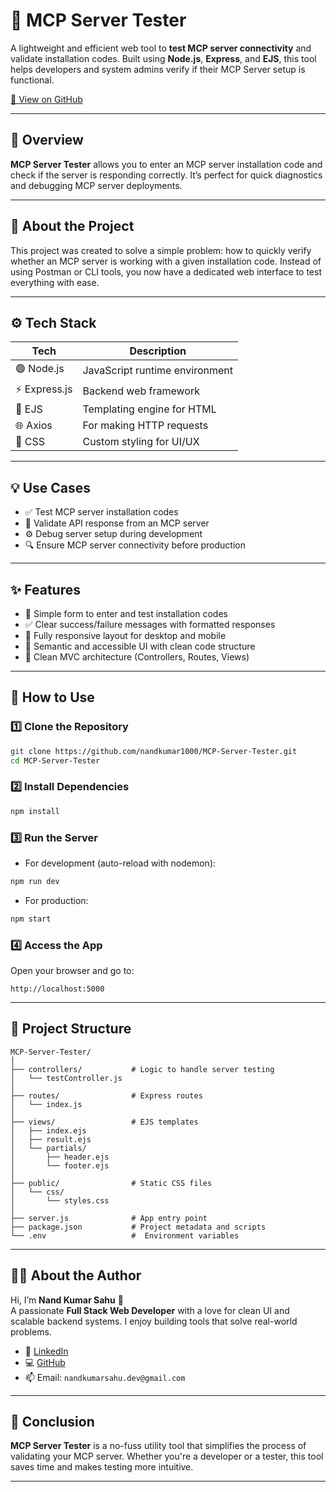 
#  🚀 MCP Server Tester

A lightweight and efficient web tool to **test MCP server connectivity** and validate installation codes. Built using **Node.js**, **Express**, and **EJS**, this tool helps developers and system admins verify if their MCP Server setup is functional.

[🔗 View on GitHub](https://github.com/nandkumar1000/MCP-Server-Tester)

---

##  📖 Overview

**MCP Server Tester** allows you to enter an MCP server installation code and check if the server is responding correctly. It’s perfect for quick diagnostics and debugging MCP server deployments.

---

##  🧠 About the Project

This project was created to solve a simple problem: how to quickly verify whether an MCP server is working with a given installation code. Instead of using Postman or CLI tools, you now have a dedicated web interface to test everything with ease.

---

## ⚙️ Tech Stack

| Tech         | Description                      |
|--------------|----------------------------------|
| 🟢 Node.js    | JavaScript runtime environment   |
| ⚡ Express.js | Backend web framework            |
| 📄 EJS        | Templating engine for HTML       |
| 🌐 Axios      | For making HTTP requests         |
| 🎨 CSS        | Custom styling for UI/UX         |

---

##  💡 Use Cases

- ✅ Test MCP server installation codes
- 🔁 Validate API response from an MCP server
- ⚙️ Debug server setup during development
- 🔍 Ensure MCP server connectivity before production

---

## ✨ Features

- 🔗 Simple form to enter and test installation codes
- ✅ Clear success/failure messages with formatted responses
- 🎯 Fully responsive layout for desktop and mobile
- 💬 Semantic and accessible UI with clean code structure
- 📁 Clean MVC architecture (Controllers, Routes, Views)

---

## 🚀 How to Use

### 1️⃣ Clone the Repository

```bash
git clone https://github.com/nandkumar1000/MCP-Server-Tester.git
cd MCP-Server-Tester
```

### 2️⃣ Install Dependencies

```bash
npm install
```

### 3️⃣ Run the Server

- For development (auto-reload with nodemon):

```bash
npm run dev
```

- For production:

```bash
npm start
```

### 4️⃣ Access the App

Open your browser and go to:

```
http://localhost:5000
```

---

## 📁 Project Structure

```
MCP-Server-Tester/
│
├── controllers/           # Logic to handle server testing
│   └── testController.js
│
├── routes/                # Express routes
│   └── index.js
│
├── views/                 # EJS templates
│   ├── index.ejs
│   ├── result.ejs
│   └── partials/
│       ├── header.ejs
│       └── footer.ejs
│
├── public/                # Static CSS files
│   └── css/
│       └── styles.css
│
├── server.js              # App entry point
├── package.json           # Project metadata and scripts
└── .env                   #  Environment variables
```

---

## 🧑‍💻 About the Author

Hi, I’m **Nand Kumar Sahu** 👋  
A passionate **Full Stack Web Developer** with a love for clean UI and scalable backend systems. I enjoy building tools that solve real-world problems.

- 💼 [LinkedIn](https://www.linkedin.com/in/nandkumarsahu1234/)
- 💻 [GitHub](https://github.com/nandkumar1000)
- 📫 Email: `nandkumarsahu.dev@gmail.com`

---

## 📌 Conclusion

**MCP Server Tester** is a no-fuss utility tool that simplifies the process of validating your MCP server. Whether you're a developer or a tester, this tool saves time and makes testing more intuitive.

---

